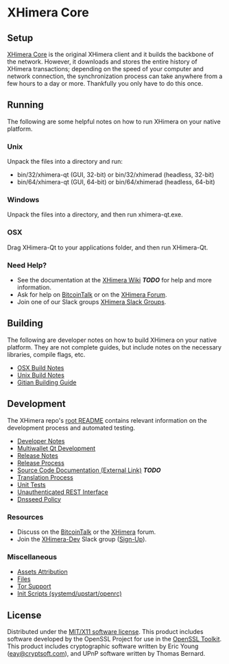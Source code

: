 XHimera Core
=====================

Setup
---------------------
[XHimera Core](http://xhimera.net/wallet) is the original XHimera client and it builds the backbone of the network. However, it downloads and stores the entire history of XHimera transactions; depending on the speed of your computer and network connection, the synchronization process can take anywhere from a few hours to a day or more. Thankfully you only have to do this once.

Running
---------------------
The following are some helpful notes on how to run XHimera on your native platform.

### Unix

Unpack the files into a directory and run:

- bin/32/xhimera-qt (GUI, 32-bit) or bin/32/xhimerad (headless, 32-bit)
- bin/64/xhimera-qt (GUI, 64-bit) or bin/64/xhimerad (headless, 64-bit)

### Windows

Unpack the files into a directory, and then run xhimera-qt.exe.

### OSX

Drag XHimera-Qt to your applications folder, and then run XHimera-Qt.

### Need Help?

* See the documentation at the [XHimera Wiki](https://en.bitcoin.it/wiki/Main_Page) ***TODO***
for help and more information.
* Ask for help on [BitcoinTalk](https://bitcointalk.org/index.php?topic=1262920.0) or on the [XHimera Forum](http://forum.xhimera.net/).
* Join one of our Slack groups [XHimera Slack Groups](https://xhimera.net/slack-logins/).

Building
---------------------
The following are developer notes on how to build XHimera on your native platform. They are not complete guides, but include notes on the necessary libraries, compile flags, etc.

- [OSX Build Notes](build-osx.md)
- [Unix Build Notes](build-unix.md)
- [Gitian Building Guide](gitian-building.md)

Development
---------------------
The XHimera repo's [root README](https://github.com/XHimera-Project/XHimera/blob/master/README.md) contains relevant information on the development process and automated testing.

- [Developer Notes](developer-notes.md)
- [Multiwallet Qt Development](multiwallet-qt.md)
- [Release Notes](release-notes.md)
- [Release Process](release-process.md)
- [Source Code Documentation (External Link)](https://dev.visucore.com/bitcoin/doxygen/) ***TODO***
- [Translation Process](translation_process.md)
- [Unit Tests](unit-tests.md)
- [Unauthenticated REST Interface](REST-interface.md)
- [Dnsseed Policy](dnsseed-policy.md)

### Resources

* Discuss on the [BitcoinTalk](https://bitcointalk.org/index.php?topic=1262920.0) or the [XHimera](http://forum.xhimera.net/) forum.
* Join the [XHimera-Dev](https://xhimera-dev.slack.com/) Slack group ([Sign-Up](https://xhimera-dev.herokuapp.com/)).

### Miscellaneous
- [Assets Attribution](assets-attribution.md)
- [Files](files.md)
- [Tor Support](tor.md)
- [Init Scripts (systemd/upstart/openrc)](init.md)

License
---------------------
Distributed under the [MIT/X11 software license](http://www.opensource.org/licenses/mit-license.php).
This product includes software developed by the OpenSSL Project for use in the [OpenSSL Toolkit](https://www.openssl.org/). This product includes
cryptographic software written by Eric Young ([eay@cryptsoft.com](mailto:eay@cryptsoft.com)), and UPnP software written by Thomas Bernard.
